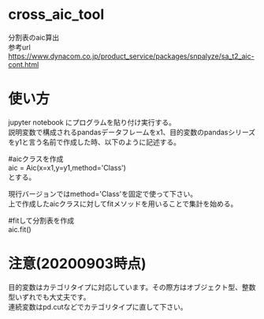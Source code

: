 # cross_aic_tool
分割表のaic算出  
参考url https://www.dynacom.co.jp/product_service/packages/snpalyze/sa_t2_aic-cont.html

# 使い方
jupyter notebook にプログラムを貼り付け実行する。  
説明変数で構成されるpandasデータフレームをx1、目的変数のpandasシリーズをy1と言う名前で作成した時、以下のように記述する。

#aicクラスを作成  
aic = Aic(x=x1,y=y1,method='Class')  
とする。

現行バージョンではmethod='Class'を固定で使って下さい。  
上で作成したaicクラスに対してfitメソッドを用いることで集計を始める。

#fitして分割表を作成  
aic.fit()

# 注意(20200903時点)

 目的変数はカテゴリタイプに対応しています。その際方はオブジェクト型、整数型いずれでも大丈夫です。  
 連続変数はpd.cutなどでカテゴリタイプに直して下さい。
